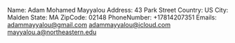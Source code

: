 Name: Adam Mohamed Mayyalou
Address: 43 Park Street
Country: US
City: Malden
State: MA
ZipCode: 02148
PhoneNumber: +17814207351
Emails: adammayyalou@gmail.com adammayyalou@icloud.com mayyalou.a@northeastern.edu
